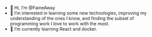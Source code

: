 - 👋 Hi, I’m @FaineAway
- 👀 I’m interested in learning some new technologies, improving my understanding of the ones I know, and finding the subset of programming work I love to work with the most.
- 🌱 I’m currently learning React and docker.

<!---
FaineAway/FaineAway is a ✨ special ✨ repository because its `README.md` (this file) appears on your GitHub profile.
You can click the Preview link to take a look at your changes.
--->
